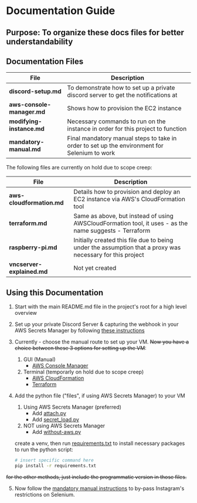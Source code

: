 # Documentation Guide

## Purpose: To organize these docs files for better understandability

## Documentation Files
| File | Description |
|------|-------------|
|**discord-setup.md** | To demonstrate how to set up a private discord server to get the notifications at|
|**aws-console-manager.md** | Shows how to provision the EC2 instance|
|**modifying-instance.md** | Necessary commands to run on the instance in order for this project to function|
|**mandatory-manual.md** |Final mandatory manual steps to take in order to set up the environment for Selenium to work|

The following files are currently on hold due to scope creep:

| File | Description |
|------|-------------|
|**aws-cloudformation.md** | Details how to provision and deploy an EC2 instance via AWS's CloudFormation tool |
|**terraform.md** | Same as above, but instead of using AWSCloudFormation tool, it uses - as the name suggests - Terraform|
|**raspberry-pi.md** | Initially created this file due to being under the assumption that a proxy was necessary for this project|
|**vncserver-explained.md** | Not yet created|


## Using this Documentation

1. Start with the main README.md file in the project's root for a high level overview

2. Set up your private Discord Server & capturing the webhook in your AWS Secrets Manager by following [these instructions](discord-setup.md)

3. Currently - choose the manual route to set up your VM. ~~Now you have a choice between these 3 options for setting up the VM~~:
    1. GUI (Manual)
        - [AWS Console Manager](aws-console-manager.md)
    2. Terminal (temporarly on hold due to scope creep)
        - [AWS CloudFormation]()
        - [Terraform]()

4. Add the python file ("files", if using AWS Secrets Manager) to your VM
    1. Using AWS Secrets Manager (preferred)
        - Add [attach.py](attach.py)
        - Add [secret_load.py](secret_load.py)
    2. NOT using AWS Secrets Manager
        - Add [without-aws.py](without-aws.py)
    
    create a venv, then run [requirements.txt](requirements.txt) to install necessary packages to run the python script:

    ```bash
    # insert specific command here
    pip install -r requirements.txt
    ```


~~for the other methods, just include the programmatic version in those files.~~


5. Now follow the [mandatory manual instructions](mandatory-manual.md) to by-pass Instagram's restrictions on Selenium.